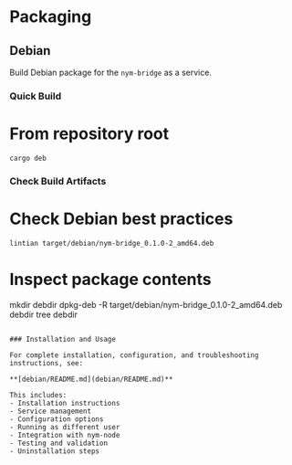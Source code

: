 # Packaging

## Debian

Build Debian package for the `nym-bridge` as a service.

### Quick Build


# From repository root
`cargo deb`

### Check Build Artifacts

# Check Debian best practices
`lintian target/debian/nym-bridge_0.1.0-2_amd64.deb`

# Inspect package contents
mkdir debdir
dpkg-deb -R target/debian/nym-bridge_0.1.0-2_amd64.deb debdir
tree debdir
```

### Installation and Usage

For complete installation, configuration, and troubleshooting instructions, see:

**[debian/README.md](debian/README.md)**

This includes:
- Installation instructions
- Service management
- Configuration options
- Running as different user
- Integration with nym-node
- Testing and validation
- Uninstallation steps

